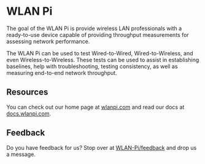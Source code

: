 # WLAN Pi

The goal of the WLAN Pi is provide wireless LAN professionals with a ready-to-use device capable of providing throughput measurements for assessing network performance. 

The WLAN Pi can be used to test Wired-to-Wired, Wired-to-Wireless, and even Wireless-to-Wireless. These tests can be used to assist in establishing baselines, help with troubleshooting, testing consistency, as well as measuring end-to-end network throughput.

## Resources

You can check out our home page at [wlanpi.com](http://www.wlanpi.com/) and read our docs at [docs.wlanpi.com](https://docs.wlanpi.com/).

## Feedback

Do you have feedback for us? Stop over at [WLAN-Pi/feedback](https://github.com/WLAN-Pi/feedback) and drop us a message.
